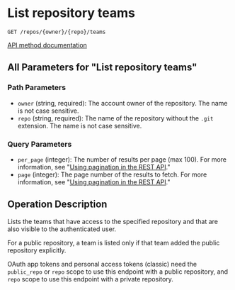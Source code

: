# List repository teams

`GET /repos/{owner}/{repo}/teams`

[API method documentation](https://docs.github.com/rest/repos/repos#list-repository-teams)

## All Parameters for "List repository teams"

### Path Parameters

- `owner` (string, required): The account owner of the repository. The name is not case sensitive.
- `repo` (string, required): The name of the repository without the `.git` extension. The name is not case sensitive.
### Query Parameters

- `per_page` (integer): The number of results per page (max 100). For more information, see "[Using pagination in the REST API](https://docs.github.com/rest/using-the-rest-api/using-pagination-in-the-rest-api)."
- `page` (integer): The page number of the results to fetch. For more information, see "[Using pagination in the REST API](https://docs.github.com/rest/using-the-rest-api/using-pagination-in-the-rest-api)."

## Operation Description

Lists the teams that have access to the specified repository and that are also visible to the authenticated user.

For a public repository, a team is listed only if that team added the public repository explicitly.

OAuth app tokens and personal access tokens (classic) need the `public_repo` or `repo` scope to use this endpoint with a public repository, and `repo` scope to use this endpoint with a private repository.

